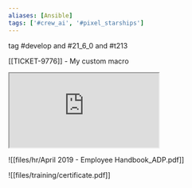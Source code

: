 ```yaml
---
aliases: [Ansible]
tags: ['#crew_ai', '#pixel_starships']
---
```


tag #develop and #21_6_0 and #t213

[[TICKET-9776]] - My custom macro

<iframe src="https://www.youtube.com/embed/aJnFGMclhU8"></iframe>

![[files/hr/April 2019 - Employee Handbook_ADP.pdf]]

![[files/training/certificate.pdf]]
